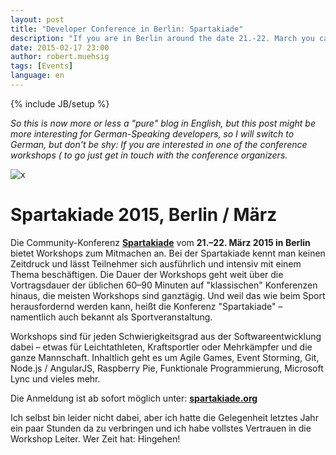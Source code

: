 ```yaml
---
layout: post
title: "Developer Conference in Berlin: Spartakiade"
description: "If you are in Berlin around the date 21.-22. March you can attend a pretty nice conference."
date: 2015-02-17 23:00
author: robert.muehsig
tags: [Events]
language: en
---
```

{% include JB/setup %}

_So this is now more or less a "pure" blog in English, but this post might be more interesting for German-Speaking developers, so I will switch to German, but don't be shy: If you are interested in one of the conference workshops ( to go just get in touch with the conference organizers._

![x]({{BASE_PATH}}/assets/md-images/2015-02-17/logo.png "Spartakiade")

# Spartakiade 2015, Berlin / März

Die Community-Konferenz [__Spartakiade__](http://spartakiade.org/) vom __21.–22. März 2015 in Berlin__ bietet Workshops zum Mitmachen an. Bei der Spartakiade kennt man keinen Zeitdruck und lässt Teilnehmer sich ausführlich und intensiv mit einem Thema beschäftigen. Die Dauer der Workshops geht weit über die Vortragsdauer der üblichen 60–90 Minuten auf "klassischen" Konferenzen hinaus, die meisten Workshops sind ganztägig. Und weil das wie beim Sport herausfordernd werden kann, heißt die Konferenz "Spartakiade" – namentlich auch bekannt als Sportveranstaltung.

Workshops sind für jeden Schwierigkeitsgrad aus der Softwareentwicklung dabei – etwas für Leichtathleten, Kraftsportler oder Mehrkämpfer und die ganze Mannschaft. Inhaltlich geht es um Agile Games, Event Storming, Git, Node.js / AngularJS, Raspberry Pie, Funktionale Programmierung, Microsoft Lync und vieles mehr.

Die Anmeldung ist ab sofort möglich unter: [__spartakiade.org__](http://spartakiade.org/)

Ich selbst bin leider nicht dabei, aber ich hatte die Gelegenheit letztes Jahr ein paar Stunden da zu verbringen und ich habe vollstes Vertrauen in die Workshop Leiter. Wer Zeit hat: Hingehen!